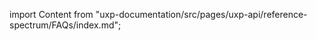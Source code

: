
import Content from "uxp-documentation/src/pages/uxp-api/reference-spectrum/FAQs/index.md";

<Content query="product=xd"/>
